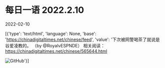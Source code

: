 # 每日一语 2022.2.10

2022-02-10

[{'type': 'text/html', 'language': None, 'base': 'https://chinadigitaltimes.net/chinese/feed', 'value': '下次被网警喝茶了就说是谷爱凌教的。 （by @RoyalvESPNDE）  相关阅读：https://chinadigitaltimes.net/chinese/565644.html  

![GitHub](https://chinadigitaltimes.net/chinese/files/2022/02/image-1644489034281.png)'}]